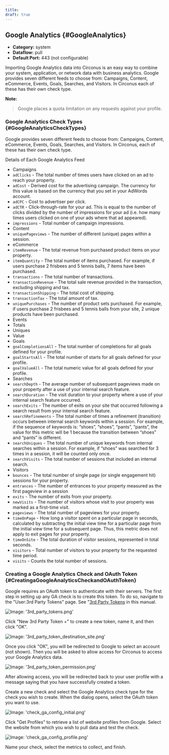 ```yaml
---
title:
draft: true
---
```


## Google Analytics {#GoogleAnalytics}
 * **Category:** system
 * **Dataflow:** pull
 * **Default Port:** 443 (not configurable)

Importing Google Analytics data into Circonus is an easy way to combine your system, application, or network data with business analytics. Google provides seven different feeds to choose from: Campaigns, Content, eCommerce, Events, Goals, Searches, and Visitors. In Circonus each of these has their own check type.

**Note:**
> Google places a quota limitation on any requests against your profile.


### Google Analytics Check Types {#GoogleAnalyticsCheckTypes}
Google provides seven different feeds to choose from: Campaigns, Content, eCommerce, Events, Goals, Searches, and Visitors. In Circonus, each of these has their own check type.

Details of Each Google Analytics Feed
 * Campaigns
  * `adClicks` - The total number of times users have clicked on an ad to reach your property.
  * `adCost` - Derived cost for the advertising campaign. The currency for this value is based on the currency that you set in your AdWords account.
  * `adCPC` - Cost to advertiser per click.
  * `adCTR` - Click-through-rate for your ad. This is equal to the number of clicks divided by the number of impressions for your ad (i.e. how many times users clicked on one of your ads where that ad appeared).
  * `impressions` - Total number of campaign impressions.
 * Content
  * `uniquePageviews` - The number of different (unique) pages within a session.
 * eCommerce
  * `itemRevenue` - The total revenue from purchased product items on your property.
  * `itemQuantity` - The total number of items purchased. For example, if users purchase 2 frisbees and 5 tennis balls, 7 items have been purchased.
  * `transactions` - The total number of transactions.
  * `transactionRevenue` - The total sale revenue provided in the transaction, excluding shipping and tax.
  * `transactionShipping` - The total cost of shipping.
  * `transactionTax` - The total amount of tax.
  * `uniquePurchases` - The number of product sets purchased. For example, if users purchase 2 frisbees and 5 tennis balls from your site, 2 unique products have been purchased.
 * Events
  * Totals
  * Uniques
  * Value
 * Goals
  * `goalCompletionsAll` - The total number of completions for all goals defined for your profile.
  * `goalStartsAll` - The total number of starts for all goals defined for your profile.
  * `goalValueAll` - The total numeric value for all goals defined for your profile.
 * Searches
  * `searchDepth` - The average number of subsequent pageviews made on your property after a use of your internal search feature.
  * `searchDuration` - The visit duration to your property where a use of your internal search feature occurred.
  * `searchExits` - The number of exits on your site that occurred following a search result from your internal search feature.
  * `searchRefinements` - The total number of times a refinement (transition) occurs between internal search keywords within a session. For example, if the sequence of keywords is: “shoes”, “shoes”, “pants”, “pants”, the value for this metric will be 1 because the transition between “shoes” and “pants” is different.
  * `searchUniques` - The total number of unique keywords from internal searches within a session. For example, if “shoes” was searched for 3 times in a session, it will be counted only once.
  * `searchVisits` - The total number of sessions that included an internal search.
 * Visitors
  * `bounces` - The total number of single page (or single engagement hit) sessions for your property.
  * `entrances` - The number of entrances to your property measured as the first pageview in a session
  * `exits` - The number of exits from your property.
  * `newVisits` - The number of visitors whose visit to your property was marked as a first-time visit.
  * `pageviews` - The total number of pageviews for your property.
  * `timeOnPage` - How long a visitor spent on a particular page in seconds, calculated by subtracting the initial view time for a particular page from the initial view time for a subsequent page. Thus, this metric does not apply to exit pages for your property.
  * `timeOnSite` - The total duration of visitor sessions, represented in total seconds.
  * `visitors` - Total number of visitors to your property for the requested time period.
  * `visits` - Counts the total number of sessions.


### Creating a Google Analytics Check and OAuth Token {#CreatingaGoogleAnalyticsCheckandOAuthToken}
Google requires an OAuth token to authenticate with their servers. The first step in setting up any GA check is to create this token. To do so, navigate to the "User:3rd Party Tokens" page. See "[3rd Party Tokens](/Administration/Profile.md#a3rdPartyTokens) in this manual.

![Image: '3rd_party_tokens.png'](/images/circonus/3rd_party_tokens.png)

Click "New 3rd Party Token +" to create a new token, name it, and then click "OK".

![Image: '3rd_party_token_destination_site.png'](/images/circonus/3rd_party_token_destination_site.png)

Once you click "OK", you will be redirected to Google to select an account (not shown). Then you will be asked to allow access for Circonus to access your Google Analytics data.

![Image: '3rd_party_token_permission.png'](/images/circonus/3rd_party_token_permission.png)

After allowing access, you will be redirected back to your user profile with a message saying that you have successfully created a token.

Create a new check and select the Google Analytics check type for the check you wish to create. When the dialog opens, select the OAuth token you want to use.

![Image: 'check_ga_config_initial.png'](/images/circonus/check_ga_config_initial.png)

Click "Get Profiles" to retrieve a list of website profiles from Google. Select the website from which you wish to pull data and test the check.

![Image: 'check_ga_config_profile.png'](/images/circonus/check_ga_config_profile.png)

Name your check, select the metrics to collect, and finish.
